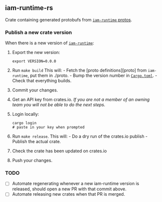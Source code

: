 ## iam-runtime-rs

Crate containing generated protobufs from [`iam-runtime` protos][protos].

### Publish a new crate version

When there is a new version of [`iam-runtime`][iamr]:

1. Export the new version:
	```
	export VERSION=0.0.0
	```
1. Run `make build`
		This will:
		- Fetch the [proto definitions][proto] from `iam-runtime`, put them in
			./proto.
		- Bump the version number in [`Cargo.toml`][toml].
		- Check that everything builds.

1. Commit your changes.

1. Get an API key from crates.io. _If you are not a member of an owning team you
	 will not be able to do the next steps._

1. Login locally:
	```
	cargo login
	# paste in your key when prompted
	```

1. Run `make release`.
		This will:
		- Do a dry run of the crates.io publish
		- Publish the actual crate.

1. Check the crate has been updated on crates.io

1. Push your changes.

### TODO

- [ ] Automate regenerating whenever a new iam-runtime version is released,
	should open a new PR with that commit above.
- [ ] Automate releasing new crates when that PR is merged.

[protos]: https://github.com/metal-toolbox/iam-runtime/tree/main/proto
[toml]: ./Cargo.toml
[iamr]: https://github.com/metal-toolbox/iam-runtime
